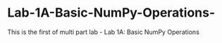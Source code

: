 # Lab-1A-Basic-NumPy-Operations-
This is the first of multi part lab - Lab 1A: Basic NumPy Operations
